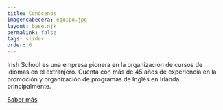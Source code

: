 ```yaml
---
title: Conócenos
imagencabecera: equipo.jpg
layout: base.njk
permalink: false
tags: slider
order: 6
---
```


Irish School es una empresa pionera en la organización de cursos de idiomas en el extranjero. Cuenta con más de 45 años de experiencia en la promoción y organización de programas de Inglés en Irlanda principalmente.

[Saber más](/sobre-nosotros/)
